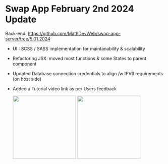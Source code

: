 # Swap App February 2nd 2024 Update

Back-end: https://github.com/MathDevWeb/swap-app-server/tree/5.01.2024

- UI : SCSS / SASS implementation for maintanability & scalability
- Refactoring JSX: moved most functions & some States to parent component
- Updated Database connection credentials to align /w IPV6 requirements (on host side)
- Added a Tutorial video link as per Users feedback

  <div>
    <img src="https://github.com/MathDevWeb/swap-app/assets/140265706/cc08d0be-3667-4fc2-adcf-fbc75527f38a" height= 200 />
    <span><img src="https://github.com/MathDevWeb/swap-app/assets/140265706/a9872bd6-ef1f-44c0-9d3f-6cc57d477999" height= 200 /></span>
  </div>

